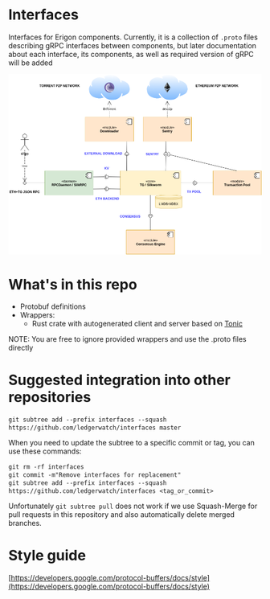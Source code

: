 # Interfaces
Interfaces for Erigon components. Currently, it is a collection of `.proto` files describing gRPC interfaces between components, but later documentation about each interface, its components, as well as required version of gRPC will be added

<img src="erigon-architecture.png">

# What's in this repo
- Protobuf definitions
- Wrappers:
  - Rust crate with autogenerated client and server based on [Tonic](https://github.com/hyperium/tonic)

NOTE: You are free to ignore provided wrappers and use the .proto files directly

# Suggested integration into other repositories
```
git subtree add --prefix interfaces --squash https://github.com/ledgerwatch/interfaces master
```

When you need to update the subtree to a specific commit or tag, you can use these commands:

```
git rm -rf interfaces
git commit -m"Remove interfaces for replacement"
git subtree add --prefix interfaces --squash https://github.com/ledgerwatch/interfaces <tag_or_commit>
```

Unfortunately `git subtree pull` does not work if we use Squash-Merge for pull requests in this repository
and also automatically delete merged branches.

# Style guide 

[https://developers.google.com/protocol-buffers/docs/style](https://developers.google.com/protocol-buffers/docs/style)
